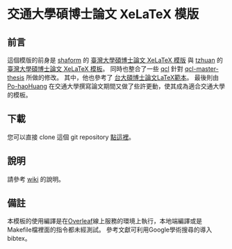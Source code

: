 交通大學碩博士論文 XeLaTeX 模版
==========


前言
----------

這個模版的前身是 [shaform](http://github.com/shaform) 的 [臺灣大學碩博士論文 XeLaTeX 模版](https://github.com/shaform/ntu-thesis) 與 [tzhuan](http://github.com/tzhuan) 的
[臺灣大學碩博士論文 XeLaTeX 模板](https://github.com/tzhuan/ntu-thesis)。
同時也整合了一些 [qcl](https://github.com/qcl) 針對
[qcl-master-thesis](https://github.com/qcl/qcl-master-thesis) 所做的修改。
其中，他也參考了 [台大碩博士論文LaTeX範本](https://code.google.com/p/ntu-thesis-latex-template/)。
最後則由 [Po-haoHuang](https://github.com/Po-haoHuang) 在交通大學撰寫論文期間又做了些許更動，使其成為適合交通大學的模板。


下載
----------
您可以直接 clone 這個 git repository [點這裡](https://github.com/Po-haoHuang/nctu-thesis)。


說明
----------
請參考 [wiki](https://github.com/shaform/ntu-thesis/wiki) 的說明。


備註
----------
本模板的使用編譯是在[Overleaf](https://www.overleaf.com)線上服務的環境上執行，本地端編譯或是Makefile檔裡面的指令都未經測試。
參考文獻可利用Google學術搜尋的導入bibtex。